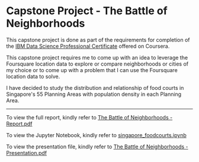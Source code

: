 # Capstone Project - The Battle of Neighborhoods #

This capstone project is done as part of the requirements for completion of the [IBM Data Science Professional Certificate](https://www.coursera.org/professional-certificates/ibm-data-science) offered on Coursera.

This capstone project requires me to come up with an idea to leverage the Foursquare location data to explore or compare neighborhoods or cities of my choice or to come up with a problem that I can use the Foursquare location data to solve. 

I have decided to study the distribution and relationship of food courts in Singapore's 55 Planning Areas with population density in each Planning Area. 

---------
To view the full report, kindly refer to [The Battle of Neighborhoods - Report.pdf](https://github.com/rainbowda-sh/Data-Science-Capstone-Project/blob/master/The%20Battle%20of%20Neighborhoods%20-%20Report.pdf)

To view the Jupyter Notebook, kindly refer to [singapore_foodcourts.ipynb](https://github.com/rainbowda-sh/Data-Science-Capstone-Project/blob/master/singapore_foodcourts.ipynb)

To view the presentation file, kindly refer to [The Battle of Neighborhoods - Presentation.pdf](https://github.com/rainbowda-sh/Data-Science-Capstone-Project/blob/master/The%20Battle%20of%20Neighborhoods%20-%20Presentation.pdf)


